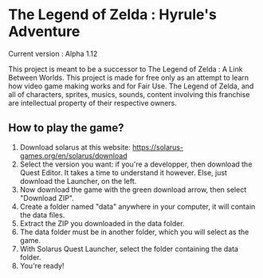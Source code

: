 # The Legend of Zelda : Hyrule's Adventure

Current version : Alpha 1.12

This project is meant to be a successor to The Legend of Zelda : A Link Between Worlds.
This project is made for free only as an attempt to learn how video game making works and for Fair Use. The Legend of Zelda, and all of characters, sprites, musics, sounds, content involving this franchise are intellectual property of their respective owners.

## How to play the game?

1. Download solarus at this website: https://solarus-games.org/en/solarus/download
2. Select the version you want: if you're a developper, then download the Quest Editor. It takes a time to understand it however. Else, just download the Launcher, on the left.
3. Now download the game with the green download arrow, then select "Download ZIP".
4. Create a folder named "data" anywhere in your computer, it will contain the data files.
5. Extract the ZIP you downloaded in the data folder.
6. The data folder must be in another folder, which you will select as the game.
7. With Solarus Quest Launcher, select the folder containing the data folder.
8. You're ready!

